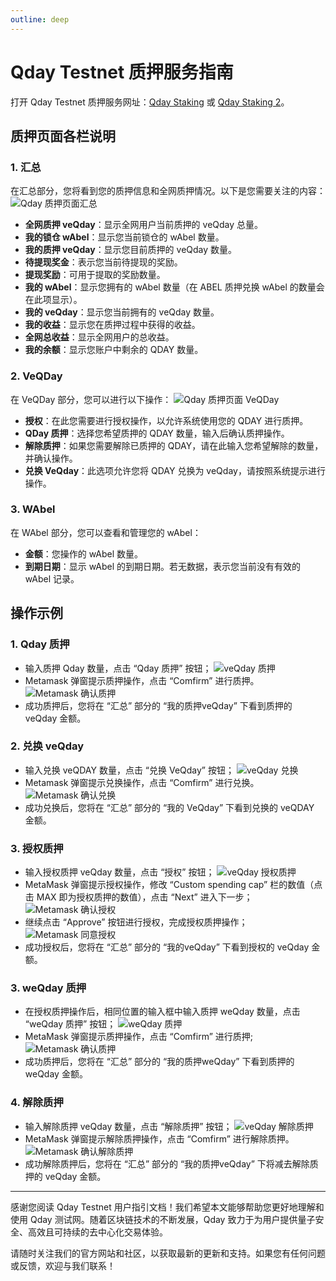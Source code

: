 ```yaml
---
outline: deep
---
```


# Qday Testnet 质押服务指南

打开 Qday Testnet 质押服务网址：[Qday Staking](https://testnet-defi.qday.info/QdayStaking) 或 [Qday Staking 2](https://testnet-defi.abelqday.io/QdayStaking)。

## 质押页面各栏说明

### 1. 汇总

在汇总部分，您将看到您的质押信息和全网质押情况。以下是您需要关注的内容：
![Qday 质押页面汇总](/qday-testnet/dapp/qday-staking-summary.png)

- **全网质押 veQday**：显示全网用户当前质押的 veQday 总量。
- **我的锁仓 wAbel**：显示您当前锁仓的 wAbel 数量。
- **我的质押 veQday**：显示您目前质押的 veQday 数量。
- **待提现奖金**：表示您当前待提现的奖励。
- **提现奖励**：可用于提取的奖励数量。
- **我的 wAbel**：显示您拥有的 wAbel 数量（在 ABEL 质押兑换 wAbel 的数量会在此项显示）。
- **我的 veQday**：显示您当前拥有的 veQday 数量。
- **我的收益**：显示您在质押过程中获得的收益。
- **全网总收益**：显示全网用户的总收益。
- **我的余额**：显示您账户中剩余的 QDAY 数量。

### 2. VeQDay

在 VeQDay 部分，您可以进行以下操作：
![Qday 质押页面 VeQDay](/qday-testnet/dapp/qday-staking-veqday.png)

- **授权**：在此您需要进行授权操作，以允许系统使用您的 QDAY 进行质押。
- **QDay 质押**：选择您希望质押的 QDAY 数量，输入后确认质押操作。
- **解除质押**：如果您需要解除已质押的 QDAY，请在此输入您希望解除的数量，并确认操作。
- **兑换 VeQday**：此选项允许您将 QDAY 兑换为 veQday，请按照系统提示进行操作。

### 3. WAbel

在 WAbel 部分，您可以查看和管理您的 wAbel：

- **金额**：您操作的 wAbel 数量。
- **到期日期**：显示 wAbel 的到期日期。若无数据，表示您当前没有有效的 wAbel 记录。

## 操作示例

### 1. Qday 质押

- 输入质押 Qday 数量，点击 “Qday 质押” 按钮；
  ![veQday 质押](/qday-testnet/dapp/qday-staking-input-qday.png)
- Metamask 弹窗提示质押操作，点击 “Comfirm” 进行质押。
  ![Metamask 确认质押](/qday-testnet/dapp/metamask-confirm-qday-staking.png)
- 成功质押后，您将在 “汇总” 部分的 “我的质押veQday” 下看到质押的 veQday 金额。

### 2. 兑换 veQday

- 输入兑换 veQDAY 数量，点击 “兑换 VeQday” 按钮；
  ![veQday 兑换](/qday-testnet/dapp/qday-staking-exchange-veqday.png)
- Metamask 弹窗提示兑换操作，点击 “Comfirm” 进行兑换。
  ![Metamask 确认兑换](/qday-testnet/dapp/metamask-confirm-veqday-exchange.png)
- 成功兑换后，您将在 “汇总” 部分的 “我的 VeQday” 下看到兑换的 veQDAY 金额。

### 3. 授权质押

- 输入授权质押 veQday 数量，点击 “授权” 按钮；
  ![veQday 授权质押](/qday-testnet/dapp/qday-staking-input-authorized-veqday.png)
- MetaMask 弹窗提示授权操作，修改 “Custom spending cap” 栏的数值（点击 MAX 即为授权质押的数值），点击 “Next” 进入下一步；
  ![Metamask 确认授权](/qday-testnet/dapp/metamask-confirm-authorized-veqday1.png)
- 继续点击 “Approve” 按钮进行授权，完成授权质押操作；
  ![Metamask 同意授权](/qday-testnet/dapp/metamask-confirm-authorized-veqday2.png)
- 成功授权后，您将在 “汇总” 部分的 “我的veQday” 下看到授权的 veQday 金额。


### 3. weQday 质押

- 在授权质押操作后，相同位置的输入框中输入质押 weQday 数量，点击 “weQday 质押” 按钮；
  ![weQday 质押](/qday-testnet/dapp/qday-staking-input-weqday.png)
- MetaMask 弹窗提示质押操作，点击 “Comfirm” 进行质押;
  ![Metamask 确认质押](/qday-testnet/dapp/metamask-confirm-weqday-staking.png)
- 成功质押后，您将在 “汇总” 部分的 “我的质押weQday” 下看到质押的 weQday 金额。

### 4. 解除质押

- 输入解除质押 veQday 数量，点击 “解除质押” 按钮；
  ![veQday 解除质押](/qday-testnet/dapp/qday-staking-input-unStaking.png)
- MetaMask 弹窗提示解除质押操作，点击 “Comfirm” 进行解除质押。
  ![Metamask 确认解除质押](/qday-testnet/dapp/metamask-confirm-unStaking.png)
- 成功解除质押后，您将在 “汇总” 部分的 “我的质押veQday” 下将减去解除质押的 veQday 金额。


---

感谢您阅读 Qday Testnet 用户指引文档！我们希望本文能够帮助您更好地理解和使用 Qday 测试网。随着区块链技术的不断发展，Qday 致力于为用户提供量子安全、高效且可持续的去中心化交易体验。

请随时关注我们的官方网站和社区，以获取最新的更新和支持。如果您有任何问题或反馈，欢迎与我们联系！